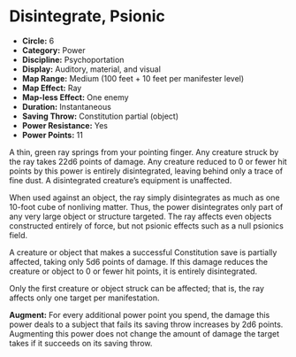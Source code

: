 # Disintegrate, Psionic

- **Circle:** 6
- **Category:** Power
- **Discipline:** Psychoportation
- **Display:** Auditory, material, and visual
- **Map Range:** Medium (100 feet + 10 feet per manifester level)
- **Map Effect:** Ray
- **Map-less Effect:** One enemy
- **Duration:** Instantaneous
- **Saving Throw:** Constitution partial (object)
- **Power Resistance:** Yes
- **Power Points:** 11

A thin, green ray springs from your pointing finger. Any creature struck by the ray takes 22d6 points of damage. Any creature reduced to 0 or fewer hit points by this power is entirely disintegrated, leaving behind only a trace of fine dust. A disintegrated creature’s equipment is unaffected.

When used against an object, the ray simply disintegrates as much as one 10-foot cube of nonliving matter. Thus, the power disintegrates only part of any very large object or structure targeted. The ray affects even objects constructed entirely of force, but not psionic effects such as a null psionics field.

A creature or object that makes a successful Constitution save is partially affected, taking only 5d6 points of damage. If this damage reduces the creature or object to 0 or fewer hit points, it is entirely disintegrated.

Only the first creature or object struck can be affected; that is, the ray affects only one target per manifestation.

**Augment:** For every additional power point you spend, the damage this power deals to a subject that fails its saving throw increases by 2d6 points. Augmenting this power does not change the amount of damage the target takes if it succeeds on its saving throw.
